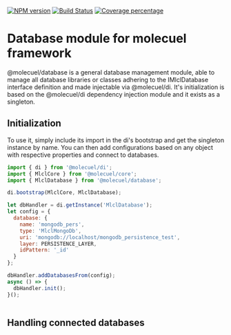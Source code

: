[![NPM version][npm-image]][npm-url] [![Build Status][travis-image]][travis-url] [![Coverage percentage][coveralls-image]][coveralls-url]

[npm-image]: https://badge.fury.io/js/@molecuel/database.svg
[npm-url]: https://npmjs.org/package/@molecuel/database
[travis-image]: https://travis-ci.org/molecuel/database.svg?branch=master
[travis-url]: https://travis-ci.org/molecuel/database
[daviddm-image]: https://david-dm.org/molecuel/database.svg?theme=shields.io
[daviddm-url]: https://david-dm.org/molecuel/database
[coveralls-image]: https://coveralls.io/repos/molecuel/database/badge.svg
[coveralls-url]: https://coveralls.io/r/molecuel/database

# Database module for molecuel framework

@molecuel/database is a general database management module, able to  manage all database libraries or classes adhering to the IMlclDatabase interface definition and made injectable via @molecuel/di.
It's initialization is based on the @molecuel/di dependency injection module and it exists as a singleton.

## Initialization

To use it, simply include its import in the di's bootstrap and get the singleton instance by name.
You can then add configurations based on any object with respective properties and connect to databases.

```js
import { di } from '@molecuel/di';
import { MlclCore } from '@molecuel/core';
import { MlclDatabase } from '@molecuel/database';

di.bootstrap(MlclCore, MlclDatabase);

let dbHandler = di.getInstance('MlclDatabase');
let config = {
  database: {
    name: 'mongodb_pers',
    type: 'MlclMongoDb',
    uri: 'mongodb://localhost/mongodb_persistence_test',
    layer: PERSISTENCE_LAYER,
    idPattern: '_id'
  }
};

dbHandler.addDatabasesFrom(config);
async () => {
  dbHandler.init();
}();
  
```

## Handling connected databases